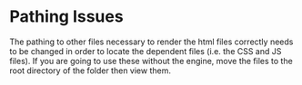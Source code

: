 # Pathing Issues
The pathing to other files necessary to render the html files correctly needs to be changed in order to locate the dependent files (i.e. the CSS and JS files). If you are going to use these without the engine, move the files to the root directory of the folder then view them.
